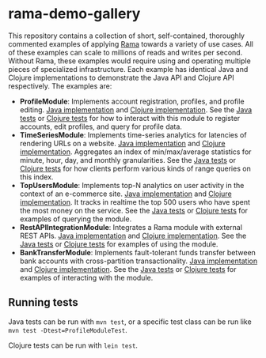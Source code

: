 # rama-demo-gallery

This repository contains a collection of short, self-contained, thoroughly commented examples of applying [Rama](https://redplanetlabs.com) towards a variety of use cases. All of these examples can scale to millions of reads and writes per second. Without Rama, these examples would require using and operating multiple pieces of specialized infrastructure. Each example has identical Java and Clojure implementations to demonstrate the Java API and Clojure API respectively. The examples are:

- **ProfileModule**: Implements account registration, profiles, and profile editing. [Java implementation](src/main/java/rama/gallery/profiles/ProfileModule.java) and [Clojure implementation](src/main/clj/rama/gallery/profile_module.clj). See the [Java tests](src/test/java/rama/gallery/ProfileModuleTest.java) or [Clojure tests](src/test/clj/rama/gallery/profile_module_test.clj) for how to interact with this module to register accounts, edit profiles, and query for profile data.
- **TimeSeriesModule**: Implements time-series analytics for latencies of rendering URLs on a website. [Java implementation](src/main/java/rama/gallery/timeseries/TimeSeriesModule.java) and [Clojure implementation](src/main/clj/rama/gallery/time_series_module.clj). Aggregates an index of min/max/average statistics for minute, hour, day, and monthly granularities. See the [Java tests](src/test/java/rama/gallery/TimeSeriesModuleTest.java) or [Clojure tests](src/test/clj/rama/gallery/time_series_module_test.clj) for how clients perform various kinds of range queries on this index.
- **TopUsersModule**: Implements top-N analytics on user activity in the context of an e-commerce site. [Java implementation](src/main/java/rama/gallery/topusers/TopUsersModule.java) and [Clojure implementation](src/main/clj/rama/gallery/top_users_module.clj). It tracks in realtime the top 500 users who have spent the most money on the service. See the [Java tests](src/test/java/rama/gallery/TopUsersModuleTest.java) or [Clojure tests](src/test/clj/rama/gallery/top_users_module_test.clj) for examples of querying the module.
- **RestAPIIntegrationModule**: Integrates a Rama module with external REST APIs. [Java implementation](src/main/java/rama/gallery/restapi/RestAPIIntegrationModule.java) and [Clojure implementation](src/main/clj/rama/gallery/rest_api_integration_module.clj). See the [Java tests](src/test/java/rama/gallery/RestAPIIntegrationModuleTest.java) or [Clojure tests](src/test/clj/rama/gallery/rest_api_integration_module_test.clj) for examples of using the module.
- **BankTransferModule**: Implements fault-tolerant funds transfer between bank accounts with cross-partition transactionality. [Java implementation](src/main/java/rama/gallery/banktransfer/BankTransferModule.java) and [Clojure implementation](src/main/clj/rama/gallery/bank_transfer_module.clj). See the [Java tests](src/test/java/rama/gallery/BankTransferModuleTest.java) or [Clojure tests](src/test/clj/rama/gallery/bank_transfer_module_test.clj) for examples of interacting with the module.



## Running tests

Java tests can be run with `mvn test`, or a specific test class can be run like `mvn test -Dtest=ProfileModuleTest`.

Clojure tests can be run with `lein test`.
